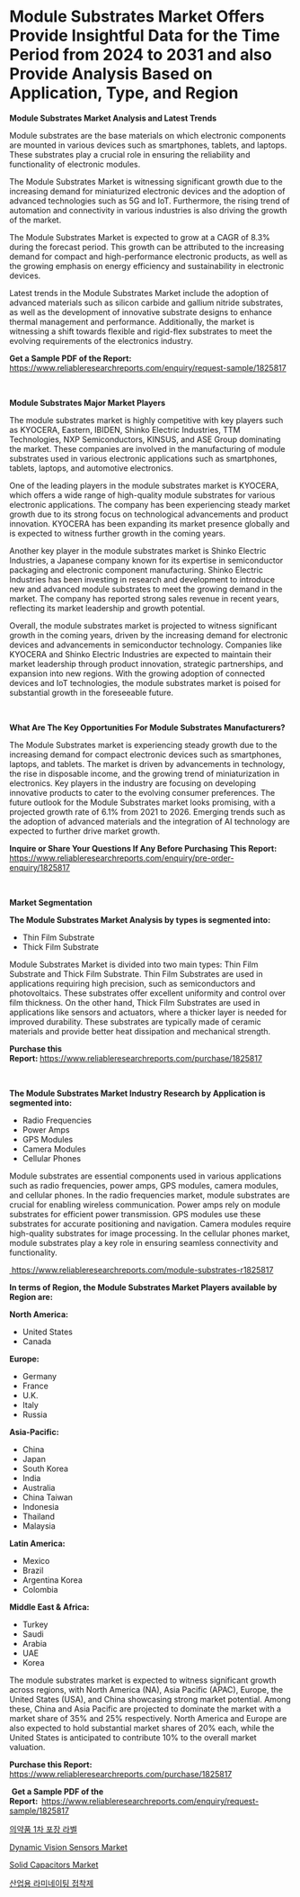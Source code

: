 <p><h1>Module Substrates Market Offers Provide Insightful Data for the Time Period from 2024 to 2031 and also Provide Analysis Based on Application, Type, and Region</h1></p><p><strong>Module Substrates Market Analysis and Latest Trends</strong></p>
<p><p>Module substrates are the base materials on which electronic components are mounted in various devices such as smartphones, tablets, and laptops. These substrates play a crucial role in ensuring the reliability and functionality of electronic modules.</p><p>The Module Substrates Market is witnessing significant growth due to the increasing demand for miniaturized electronic devices and the adoption of advanced technologies such as 5G and IoT. Furthermore, the rising trend of automation and connectivity in various industries is also driving the growth of the market.</p><p>The Module Substrates Market is expected to grow at a CAGR of 8.3% during the forecast period. This growth can be attributed to the increasing demand for compact and high-performance electronic products, as well as the growing emphasis on energy efficiency and sustainability in electronic devices.</p><p>Latest trends in the Module Substrates Market include the adoption of advanced materials such as silicon carbide and gallium nitride substrates, as well as the development of innovative substrate designs to enhance thermal management and performance. Additionally, the market is witnessing a shift towards flexible and rigid-flex substrates to meet the evolving requirements of the electronics industry.</p></p>
<p><strong>Get a Sample PDF of the Report:&nbsp;</strong> <a href="https://www.reliableresearchreports.com/enquiry/request-sample/1825817">https://www.reliableresearchreports.com/enquiry/request-sample/1825817</a></p>
<p>&nbsp;</p>
<p><strong>Module Substrates Major Market Players</strong></p>
<p><p>The module substrates market is highly competitive with key players such as KYOCERA, Eastern, IBIDEN, Shinko Electric Industries, TTM Technologies, NXP Semiconductors, KINSUS, and ASE Group dominating the market. These companies are involved in the manufacturing of module substrates used in various electronic applications such as smartphones, tablets, laptops, and automotive electronics.</p><p>One of the leading players in the module substrates market is KYOCERA, which offers a wide range of high-quality module substrates for various electronic applications. The company has been experiencing steady market growth due to its strong focus on technological advancements and product innovation. KYOCERA has been expanding its market presence globally and is expected to witness further growth in the coming years.</p><p>Another key player in the module substrates market is Shinko Electric Industries, a Japanese company known for its expertise in semiconductor packaging and electronic component manufacturing. Shinko Electric Industries has been investing in research and development to introduce new and advanced module substrates to meet the growing demand in the market. The company has reported strong sales revenue in recent years, reflecting its market leadership and growth potential.</p><p>Overall, the module substrates market is projected to witness significant growth in the coming years, driven by the increasing demand for electronic devices and advancements in semiconductor technology. Companies like KYOCERA and Shinko Electric Industries are expected to maintain their market leadership through product innovation, strategic partnerships, and expansion into new regions. With the growing adoption of connected devices and IoT technologies, the module substrates market is poised for substantial growth in the foreseeable future.</p></p>
<p>&nbsp;</p>
<p><strong>What Are The Key Opportunities For Module Substrates Manufacturers?</strong></p>
<p><p>The Module Substrates market is experiencing steady growth due to the increasing demand for compact electronic devices such as smartphones, laptops, and tablets. The market is driven by advancements in technology, the rise in disposable income, and the growing trend of miniaturization in electronics. Key players in the industry are focusing on developing innovative products to cater to the evolving consumer preferences. The future outlook for the Module Substrates market looks promising, with a projected growth rate of 6.1% from 2021 to 2026. Emerging trends such as the adoption of advanced materials and the integration of AI technology are expected to further drive market growth.</p></p>
<p><strong>Inquire or Share Your Questions If Any Before Purchasing This Report:</strong> <a href="https://www.reliableresearchreports.com/enquiry/pre-order-enquiry/1825817">https://www.reliableresearchreports.com/enquiry/pre-order-enquiry/1825817</a></p>
<p>&nbsp;</p>
<p><strong>Market Segmentation</strong></p>
<p><strong>The Module Substrates Market Analysis by types is segmented into:</strong></p>
<p><ul><li>Thin Film Substrate</li><li>Thick Film Substrate</li></ul></p>
<p><p>Module Substrates Market is divided into two main types: Thin Film Substrate and Thick Film Substrate. Thin Film Substrates are used in applications requiring high precision, such as semiconductors and photovoltaics. These substrates offer excellent uniformity and control over film thickness. On the other hand, Thick Film Substrates are used in applications like sensors and actuators, where a thicker layer is needed for improved durability. These substrates are typically made of ceramic materials and provide better heat dissipation and mechanical strength.</p></p>
<p><strong>Purchase this Report:&nbsp;</strong><a href="https://www.reliableresearchreports.com/purchase/1825817">https://www.reliableresearchreports.com/purchase/1825817</a></p>
<p>&nbsp;</p>
<p><strong>The Module Substrates Market Industry Research by Application is segmented into:</strong></p>
<p><ul><li>Radio Frequencies</li><li>Power Amps</li><li>GPS Modules</li><li>Camera Modules</li><li>Cellular Phones</li></ul></p>
<p><p>Module substrates are essential components used in various applications such as radio frequencies, power amps, GPS modules, camera modules, and cellular phones. In the radio frequencies market, module substrates are crucial for enabling wireless communication. Power amps rely on module substrates for efficient power transmission. GPS modules use these substrates for accurate positioning and navigation. Camera modules require high-quality substrates for image processing. In the cellular phones market, module substrates play a key role in ensuring seamless connectivity and functionality.</p></p>
<p><a href="https://www.reliableresearchreports.com/module-substrates-r1825817">&nbsp;https://www.reliableresearchreports.com/module-substrates-r1825817</a></p>
<p><strong>In terms of Region, the Module Substrates Market Players available by Region are:</strong></p>
<p>
    <p> <strong> North America: </strong>
        <ul>
            <li>United States</li>
            <li>Canada</li>
        </ul>
        </p> 
    <p> <strong> Europe: </strong>
        <ul>
            <li>Germany</li>
            <li>France</li>
            <li>U.K.</li>
            <li>Italy</li>
            <li>Russia</li>
        </ul>
        </p> 
    <p> <strong> Asia-Pacific: </strong>
        <ul>
            <li>China</li>
            <li>Japan</li>
            <li>South Korea</li>
            <li>India</li>
            <li>Australia</li>
            <li>China Taiwan</li>
            <li>Indonesia</li>
            <li>Thailand</li>
            <li>Malaysia</li>
        </ul>
        </p> 
    <p> <strong> Latin America: </strong>
        <ul>
            <li>Mexico</li>
            <li>Brazil</li>
            <li>Argentina Korea</li>
            <li>Colombia</li>
        </ul>
        </p> 
    <p> <strong> Middle East & Africa: </strong>
        <ul>
            <li>Turkey</li>
            <li>Saudi</li>
            <li>Arabia</li>
            <li>UAE</li>
            <li>Korea</li>
        </ul>
    </p>
    </p>
<p><p>The module substrates market is expected to witness significant growth across regions, with North America (NA), Asia Pacific (APAC), Europe, the United States (USA), and China showcasing strong market potential. Among these, China and Asia Pacific are projected to dominate the market with a market share of 35% and 25% respectively. North America and Europe are also expected to hold substantial market shares of 20% each, while the United States is anticipated to contribute 10% to the overall market valuation.</p></p>
<p><strong>Purchase this Report: </strong><a href="https://www.reliableresearchreports.com/purchase/1825817">https://www.reliableresearchreports.com/purchase/1825817</a></p>
<p>&nbsp;<strong>Get a Sample PDF of the Report:&nbsp;&nbsp;</strong><a href="https://www.reliableresearchreports.com/enquiry/request-sample/1825817">https://www.reliableresearchreports.com/enquiry/request-sample/1825817</a></p>
<p><strong></strong></p>
<p><p><a href="https://github.com/PercyHagernes9778/Market-Research-Report-List-2/blob/main/5177769157744.md">의약품 1차 포장 라벨</a></p><p><a href="https://github.com/kathiaseamanalvaradovlprc2h/Market-Research-Report-List-3/blob/main/dynamic-vision-sensors-market.md">Dynamic Vision Sensors Market</a></p><p><a href="https://github.com/EbonyHane1955/Market-Research-Report-List-1/blob/main/solid-capacitors-market.md">Solid Capacitors Market</a></p><p><a href="https://github.com/victorsharp87978/Market-Research-Report-List-1/blob/main/4779861157745.md">산업용 라미네이팅 접착제</a></p></p>